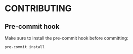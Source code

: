 # CONTRIBUTING

## Pre-commit hook

Make sure to install the pre-commit hook before committing:

```bash
pre-commit install
```
